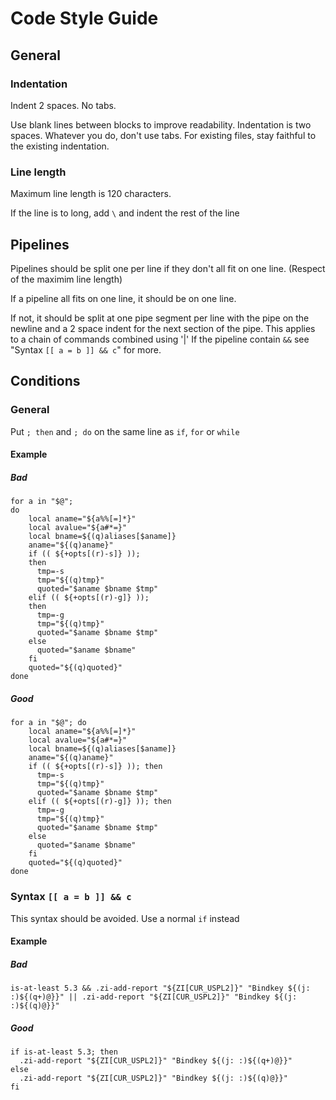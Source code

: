 # Code Style Guide

## General

### Indentation

Indent 2 spaces. No tabs.

Use blank lines between blocks to improve readability. Indentation is two spaces. Whatever you do, don't use tabs. For existing files, stay faithful to the existing indentation.

### Line length

Maximum line length is 120 characters.

If the line is to long, add `\` and indent the rest of the line

## Pipelines

Pipelines should be split one per line if they don't all fit on one line. (Respect of the maximim line length)

If a pipeline all fits on one line, it should be on one line.

If not, it should be split at one pipe segment per line with the pipe on the newline and a 2 space indent for the next section of the pipe. This applies to a chain of commands combined using '|'
If the pipeline contain `&&` see "Syntax `[[ a = b ]] && c`" for more.

## Conditions

### General

Put `; then` and `; do` on the same line as `if`, `for` or `while`

#### Example

##### Bad

``` shell
for a in "$@";
do
    local aname="${a%%[=]*}"
    local avalue="${a#*=}"
    local bname=${(q)aliases[$aname]}
    aname="${(q)aname}"
    if (( ${+opts[(r)-s]} ));
    then
      tmp=-s
      tmp="${(q)tmp}"
      quoted="$aname $bname $tmp"
    elif (( ${+opts[(r)-g]} ));
    then
      tmp=-g
      tmp="${(q)tmp}"
      quoted="$aname $bname $tmp"
    else
      quoted="$aname $bname"
    fi
    quoted="${(q)quoted}"
done
```

##### Good

``` shell
for a in "$@"; do
    local aname="${a%%[=]*}"
    local avalue="${a#*=}"
    local bname=${(q)aliases[$aname]}
    aname="${(q)aname}"
    if (( ${+opts[(r)-s]} )); then
      tmp=-s
      tmp="${(q)tmp}"
      quoted="$aname $bname $tmp"
    elif (( ${+opts[(r)-g]} )); then
      tmp=-g
      tmp="${(q)tmp}"
      quoted="$aname $bname $tmp"
    else
      quoted="$aname $bname"
    fi
    quoted="${(q)quoted}"
done
```

### Syntax `[[ a = b ]] && c`

This syntax should be avoided. Use a normal `if` instead

#### Example

##### Bad
``` shell
is-at-least 5.3 && .zi-add-report "${ZI[CUR_USPL2]}" "Bindkey ${(j: :)${(q+)@}}" || .zi-add-report "${ZI[CUR_USPL2]}" "Bindkey ${(j: :)${(q)@}}"
```

##### Good
``` shell
if is-at-least 5.3; then
  .zi-add-report "${ZI[CUR_USPL2]}" "Bindkey ${(j: :)${(q+)@}}"
else
  .zi-add-report "${ZI[CUR_USPL2]}" "Bindkey ${(j: :)${(q)@}}"
fi
```
